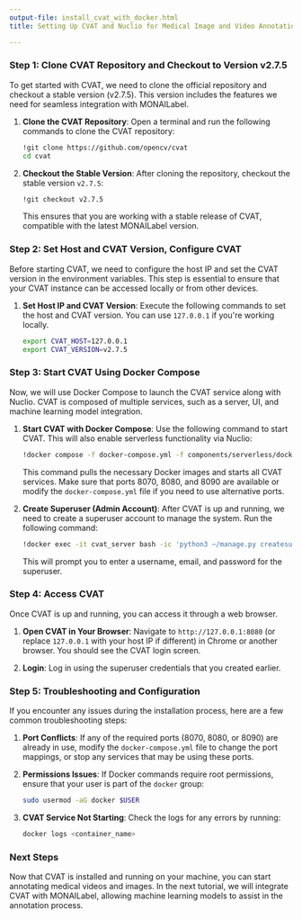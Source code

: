 ```yaml
---
output-file: install_cvat_with_docker.html
title: Setting Up CVAT and Nuclio for Medical Image and Video Annotation

---
```




<!-- WARNING: THIS FILE WAS AUTOGENERATED! DO NOT EDIT! -->

### Step 1: Clone CVAT Repository and Checkout to Version v2.7.5

To get started with CVAT, we need to clone the official repository and checkout a stable version (v2.7.5). This version includes the features we need for seamless integration with MONAILabel.

1. **Clone the CVAT Repository**:
   Open a terminal and run the following commands to clone the CVAT repository:
   ```bash
   !git clone https://github.com/opencv/cvat
   cd cvat
   ```

2. **Checkout the Stable Version**:
   After cloning the repository, checkout the stable version `v2.7.5`:
   ```bash
   !git checkout v2.7.5
   ```

   This ensures that you are working with a stable release of CVAT, compatible with the latest MONAILabel version.

### Step 2: Set Host and CVAT Version, Configure CVAT

Before starting CVAT, we need to configure the host IP and set the CVAT version in the environment variables. This step is essential to ensure that your CVAT instance can be accessed locally or from other devices.

1. **Set Host IP and CVAT Version**:
   Execute the following commands to set the host and CVAT version. You can use `127.0.0.1` if you're working locally.
   ```bash
   export CVAT_HOST=127.0.0.1
   export CVAT_VERSION=v2.7.5
   ```

### Step 3: Start CVAT Using Docker Compose

Now, we will use Docker Compose to launch the CVAT service along with Nuclio. CVAT is composed of multiple services, such as a server, UI, and machine learning model integration.

1. **Start CVAT with Docker Compose**:
   Use the following command to start CVAT. This will also enable serverless functionality via Nuclio:
   ```bash
   !docker compose -f docker-compose.yml -f components/serverless/docker-compose.serverless.yml up -d
   ```

   This command pulls the necessary Docker images and starts all CVAT services. Make sure that ports 8070, 8080, and 8090 are available or modify the `docker-compose.yml` file if you need to use alternative ports.

2. **Create Superuser (Admin Account)**:
   After CVAT is up and running, we need to create a superuser account to manage the system. Run the following command:
   ```bash
   !docker exec -it cvat_server bash -ic 'python3 ~/manage.py createsuperuser'
   ```

   This will prompt you to enter a username, email, and password for the superuser.

### Step 4: Access CVAT

Once CVAT is up and running, you can access it through a web browser.

1. **Open CVAT in Your Browser**:
   Navigate to `http://127.0.0.1:8080` (or replace `127.0.0.1` with your host IP if different) in Chrome or another browser. You should see the CVAT login screen.

2. **Login**:
   Log in using the superuser credentials that you created earlier.

### Step 5: Troubleshooting and Configuration

If you encounter any issues during the installation process, here are a few common troubleshooting steps:

1. **Port Conflicts**: If any of the required ports (8070, 8080, or 8090) are already in use, modify the `docker-compose.yml` file to change the port mappings, or stop any services that may be using these ports.

2. **Permissions Issues**: If Docker commands require root permissions, ensure that your user is part of the `docker` group:
   ```bash
   sudo usermod -aG docker $USER
   ```

3. **CVAT Service Not Starting**: Check the logs for any errors by running:
   ```bash
   docker logs <container_name>
   ```

### Next Steps

Now that CVAT is installed and running on your machine, you can start annotating medical videos and images. In the next tutorial, we will integrate CVAT with MONAILabel, allowing machine learning models to assist in the annotation process.

